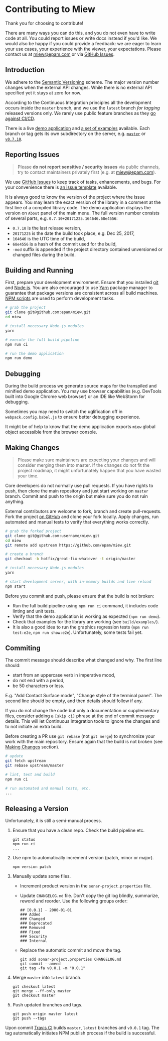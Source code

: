 # Contributing to Miew

Thank you for choosing to contribute!

There are many ways you can do this, and you do not even have to write code at all. You could
report issues or write docs instead if you'd like. We would also be happy if you could provide a
feedback: we are eager to learn your use cases, your experience with the viewer, your
expectations. Please contact us at [miew@epam.com] or via [GitHub Issues].

[GitHub Issues]: https://guides.github.com/features/issues/
[miew@epam.com]: mailto:miew@epam.com


## Introduction

We adhere to the [Semantic Versioning] scheme. The major version number changes when the external
API changes. While there is no external API specified yet it stays at zero for now.

According to the Continuous Integration principles all the development occurs inside
the `master` branch, and we use the `latest` branch _for tagging_ released versions only.
We rarely use public feature branches as they [go against CI/CD].

There is a live [demo application] and [a set of examples] available. Each branch or tag gets its
own subdirectory on the server, e.g. [`master`] or [`v0.7.10`].

[Semantic Versioning]: http://semver.org/
[go against CI/CD]: https://martinfowler.com/bliki/FeatureBranch.html
[demo application]: http://miew.opensource.epam.com/
[a set of examples]: http://miew.opensource.epam.com/examples/
[`master`]: http://miew.opensource.epam.com/master/
[`v0.7.10`]: http://miew.opensource.epam.com/v0.7.10/


## Reporting Issues

> Please **do not report sensitive / security issues** via public channels, try to contact
> maintainers privately first (e.g. at [miew@epam.com]).

We use [GitHub Issues] to keep track of tasks, enhancements, and bugs. For your convenience
there is [an issue template] available.

It is always good to know the version of the project where the issue appears. You may learn the
exact version of the library in a comment at the first line of a compiled library code.
The demo application displays the version on `About` panel of the main menu. The full version
number consists of several parts, e.g. `0.7.10+20171225.164646.68e4556`:
  - `0.7.10` is the last release version,
  - `20171225` is the date the build took place, e.g. Dec 25, 2017,
  - `164646` is the UTC time of the build,
  - `68e4556` is a hash of the commit used for the build,
  - `-mod` suffix is appended if the project directory contained unversioned or changed files
    during the build.

[an issue template]: .github/ISSUE_TEMPLATE.md


## Building and Running

First, prepare your development environment. Ensure that you installed [git] and [Node.js].
You are also encouraged to use [Yarn] package manager to guarantee that package versions are
consistent across all build machines. [NPM scripts] are used to perform development tasks.

[git]: https://git-scm.com/
[Node.js]: https://nodejs.org/
[Yarn]: https://yarnpkg.com/
[NPM scripts]: https://docs.npmjs.com/misc/scripts/

```sh
# grab the project
git clone git@github.com:epam/miew.git
cd miew

# install necessary Node.js modules
yarn

# execute the full build pipeline
npm run ci

# run the demo application
npm run demo
```


## Debugging

During the build process we generate source maps for the transpiled and minified demo
application. You may use browser capabilities (e.g. DevTools built into Google Chrome web browser)
or an IDE like WebStorm for debugging.

Sometimes you may need to switch the uglification off in `webpack.config.babel.js` to ensure
better debugging experience.

It might be of help to know that the demo application exports `miew` global object accessible from
the browser console.


## Making Changes

> Please make sure maintainers are expecting your changes and will consider merging them into
> master. If the changes do not fit the project roadmap, it might unfortunately happen that
> you have wasted your time.

Core developers do not normally use pull requests. If you have rights to push, then clone the main
repository and just start working on `master` branch. Commit and push to the origin but make sure
you do not ruin anything.

External contributors are welcome to fork, branch and create pull-requests. Fork the project
[on GitHub] and clone your fork locally. Apply changes, run automated and manual tests to verify
that everything works correctly.

[on GitHub]: https://github.com/epam/miew

```sh
# grab the forked project
git clone git@github.com:username/miew.git
cd miew
git remote add upstream https://github.com/epam/miew.git

# create a branch
git checkout -b hotfix/great-fix-whatever -t origin/master

# install necessary Node.js modules
yarn

# start development server, with in-memory builds and live reload
npm start
```

Before you commit and push, please ensure that the build is not broken:
  - Run the full build pipeline using `npm run ci` command, it includes code linting and unit tests.
  - Verify that the demo application is working as expected (`npm run demo`).
  - Check that examples for the library are working (see `build/examples/`).
  - It is also a good idea to run the graphics regression tests (`npm run test:e2e`, `npm run show:e2e`).
    Unfortunately, some tests fail yet.


## Commiting

The commit message should describe what changed and why. The first line should:

- start from an uppercase verb in imperative mood,
- do not end with a period,
- be 50 characters or less.

E.g. "Add Contact Surface mode", "Change style of the terminal panel".
The second line should be empty, and then details should follow if any.

If you do not change the code but only a documentation or supplementary files, consider
adding a `[skip ci]` phrase at the end of commit message details. This will let Continuous
Integration tools to ignore the changes and to not initiate an extra build.

Before creating a PR use `git rebase` (not `git merge`) to synchronize your work with the main
repository. Ensure again that the build is not broken (see [Making Changes](#making-changes)
section).

```sh
# update
git fetch upstream
git rebase upstream/master

# lint, test and build
npm run ci

# run automated and manual tests, etc.
...
```

## Releasing a Version

Unfortunately, it is still a semi-manual process.

1.  Ensure that you have a clean repo. Check the build pipeline etc.

        git status
        npm run ci
        ...

2.  Use npm to automatically increment version (patch, minor or major).

        npm version patch

3.  Manually update some files.

    -   Increment product version in the `sonar-project.properties` file.

    -   Update `CHANGELOG.md` file. Don't copy the git log blindly, summarize, reword and reorder. Use the following groups order:

            ## [0.0.1] - 2000-01-01
            ### Added
            ### Changed
            ### Deprecated
            ### Removed
            ### Fixed
            ### Security
            ### Internal

    -   Replace the automatic commit and move the tag.

            git add sonar-project.properties CHANGELOG.md 
            git commit --amend
            git tag -fa v0.0.1 -m "0.0.1"

4.  Merge `master` into `latest` branch.

        git checkout latest
        git merge --ff-only master
        git checkout master

5.  Push updated branches and tags.

        git push origin master latest
        git push --tags

Upon commit [Travis CI][] builds `master`, `latest` branches and `v0.0.1` tag. The tag automatically initiates NPM publish process if the build is successful.

[Travis CI]: https://travis-ci.org/epam/miew
